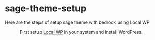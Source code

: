 # sage-theme-setup
Here are the steps of setup sage theme with bedrock using Local WP

<ul>
<ol>First setup <a href="https://localwp.com/">Local WP</a> in your system and install WordPress.</ol>
</ul>
